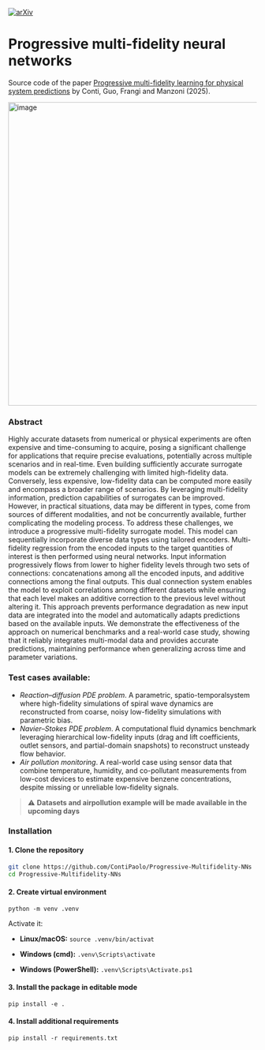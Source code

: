 <!-- PROJECT SHIELDS -->
[![arXiv][arxiv-shield]][arxiv-url]

# Progressive multi-fidelity neural networks
Source code of the paper [Progressive multi-fidelity learning for physical system predictions](https://arxiv.org/abs/2510.13762) by Conti, Guo, Frangi and Manzoni (2025).

<img width="1307" height="615" alt="image" src="https://github.com/user-attachments/assets/73a0cf9f-f789-4318-bbc0-dd9b78a03b19" />

### Abstract
Highly accurate datasets from numerical or physical experiments are often expensive and time-consuming to acquire, posing a significant challenge for applications that require precise evaluations, potentially across multiple scenarios and in real-time. Even building sufficiently accurate surrogate models can be extremely challenging with limited high-fidelity data. Conversely, less expensive, low-fidelity data can be computed more easily and encompass a broader range of scenarios. By leveraging multi-fidelity information, prediction capabilities of surrogates can be improved. However, in practical situations, data may be different in types, come from sources of different modalities, and not be concurrently available, further complicating the modeling process. To address these challenges, we introduce a progressive multi-fidelity surrogate model. This model can sequentially incorporate diverse data types using tailored encoders. Multi-fidelity regression from the encoded inputs to the target quantities of interest is then performed using neural networks. Input information progressively flows from lower to higher fidelity levels through two sets of connections: concatenations among all the encoded inputs, and additive connections among the final outputs. This dual connection system enables the model to exploit correlations among different datasets while ensuring that each level makes an additive correction to the previous level without altering it. This approach prevents performance degradation as new input data are integrated into the model and automatically adapts predictions based on the available inputs. We demonstrate the effectiveness of the approach on numerical benchmarks and a real-world case study, showing that it reliably integrates multi-modal data and provides accurate predictions, maintaining performance when generalizing across time and parameter variations.

### Test cases available:
- *Reaction–diffusion PDE problem*. A parametric, spatio-temporalsystem where high-fidelity simulations of spiral wave dynamics are reconstructed from coarse, noisy low-fidelity simulations with parametric bias.
- *Navier–Stokes PDE problem*. A computational fluid dynamics benchmark leveraging hierarchical low-fidelity inputs (drag and lift coefficients, outlet sensors, and partial-domain snapshots) to reconstruct unsteady flow behavior.
- *Air pollution monitoring*. A real-world case using sensor data that combine temperature, humidity, and co-pollutant measurements from low-cost devices to estimate expensive benzene concentrations, despite missing or unreliable low-fidelity signals.

> :warning: **Datasets and airpollution example will be made available in the upcoming days**

### Installation

#### 1. Clone the repository
```bash
git clone https://github.com/ContiPaolo/Progressive-Multifidelity-NNs
cd Progressive-Multifidelity-NNs
```

#### 2. Create virtual environment
```
python -m venv .venv
```
Activate it:

* **Linux/macOS:** ```source .venv/bin/activat```

* **Windows (cmd):** ```.venv\Scripts\activate```

* **Windows (PowerShell):** ```.venv\Scripts\Activate.ps1```

#### 3. Install the package in editable mode 
```
pip install -e . 
```

#### 4. Install additional requirements

```
pip install -r requirements.txt
```


[arxiv-shield]: https://img.shields.io/badge/arXiv-2405.20905-b31b1b.svg
[arxiv-url]: https://arxiv.org/abs/2510.13762
